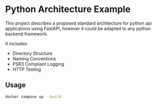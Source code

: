 # Python Architecture Example

This project describes a proposed standard architecture for python api applications using FastAPI, however it could be adapted to any python backend framework.

It includes:

- Directory Structure
- Naming Conventions
- PSR3 Compliant Logging
- HTTP Testing

## Usage

```bash
docker compose up --build
```
